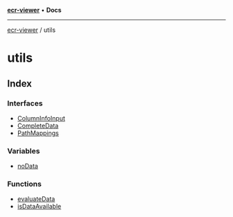 [**ecr-viewer**](../README.md) • **Docs**

***

[ecr-viewer](../README.md) / utils

# utils

## Index

### Interfaces

- [ColumnInfoInput](interfaces/ColumnInfoInput.md)
- [CompleteData](interfaces/CompleteData.md)
- [PathMappings](interfaces/PathMappings.md)

### Variables

- [noData](variables/noData.md)

### Functions

- [evaluateData](functions/evaluateData.md)
- [isDataAvailable](functions/isDataAvailable.md)
